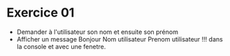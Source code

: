 # Exercice 01

- Demander à l'utilisateur son nom et ensuite son prénom
- Afficher un message Bonjour Nom utilisateur Prenom utilisateur !!!
    dans la console et avec une fenetre.